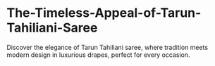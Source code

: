 # The-Timeless-Appeal-of-Tarun-Tahiliani-Saree
Discover the elegance of Tarun Tahiliani saree, where tradition meets modern design in luxurious drapes, perfect for every occasion.
